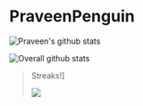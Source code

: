 # PraveenPenguin
<!--
**PraveenPenguin/PraveenPenguin** is a ✨ _special_ ✨ repository because its `README.md` (this file) appears on your GitHub profile.

Here are some ideas to get you started:

- 🔭 I’m currently working on ...
- 🌱 I’m currently learning ...
- 👯 I’m looking to collaborate on ...
- 🤔 I’m looking for help with ...
- 💬 Ask me about ...
- 📫 How to reach me: ...
- 😄 Pronouns: ...
- ⚡ Fun fact: ...
-->
![Praveen's github stats](https://github-readme-stats.vercel.app/api?username=PraveenPenguin&show_icons=true&hide_border=true&show=prs_merged_percentage)


![Overall github stats](https://github-readme-stats.vercel.app/api?username=PraveenPenguin&show_icons=true&hide_border=true&include_all_commits=true)

>Streaks!]
>
><p><img align="center" src="https://github-readme-streak-stats.herokuapp.com/?user=PraveenPenguin&" /></p>



